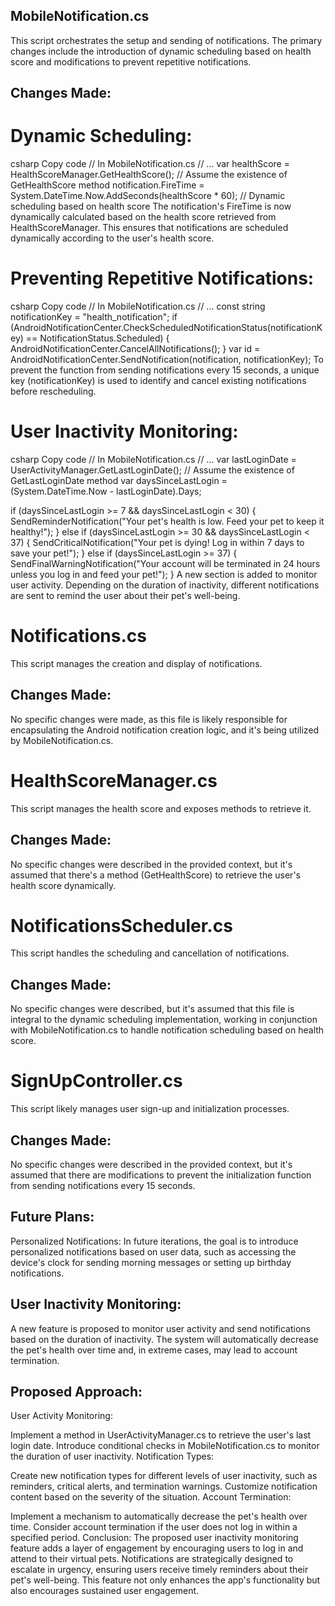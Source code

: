 ## MobileNotification.cs
This script orchestrates the setup and sending of notifications. The primary changes include the introduction of dynamic scheduling based on health score and modifications to prevent repetitive notifications.

## Changes Made:
# Dynamic Scheduling:

csharp
Copy code
// In MobileNotification.cs
// ...
var healthScore = HealthScoreManager.GetHealthScore(); // Assume the existence of GetHealthScore method
notification.FireTime = System.DateTime.Now.AddSeconds(healthScore * 60); // Dynamic scheduling based on health score
The notification's FireTime is now dynamically calculated based on the health score retrieved from HealthScoreManager. This ensures that notifications are scheduled dynamically according to the user's health score.

# Preventing Repetitive Notifications:

csharp
Copy code
// In MobileNotification.cs
// ...
const string notificationKey = "health_notification";
if (AndroidNotificationCenter.CheckScheduledNotificationStatus(notificationKey) == NotificationStatus.Scheduled)
{
    AndroidNotificationCenter.CancelAllNotifications();
}
var id = AndroidNotificationCenter.SendNotification(notification, notificationKey);
To prevent the function from sending notifications every 15 seconds, a unique key (notificationKey) is used to identify and cancel existing notifications before rescheduling.

# User Inactivity Monitoring:

csharp
Copy code
// In MobileNotification.cs
// ...
var lastLoginDate = UserActivityManager.GetLastLoginDate(); // Assume the existence of GetLastLoginDate method
var daysSinceLastLogin = (System.DateTime.Now - lastLoginDate).Days;

if (daysSinceLastLogin >= 7 && daysSinceLastLogin < 30)
{
    SendReminderNotification("Your pet's health is low. Feed your pet to keep it healthy!");
}
else if (daysSinceLastLogin >= 30 && daysSinceLastLogin < 37)
{
    SendCriticalNotification("Your pet is dying! Log in within 7 days to save your pet!");
}
else if (daysSinceLastLogin >= 37)
{
    SendFinalWarningNotification("Your account will be terminated in 24 hours unless you log in and feed your pet!");
}
A new section is added to monitor user activity. Depending on the duration of inactivity, different notifications are sent to remind the user about their pet's well-being.

# Notifications.cs
This script manages the creation and display of notifications.

## Changes Made:
No specific changes were made, as this file is likely responsible for encapsulating the Android notification creation logic, and it's being utilized by MobileNotification.cs.

# HealthScoreManager.cs
This script manages the health score and exposes methods to retrieve it.

## Changes Made:
No specific changes were described in the provided context, but it's assumed that there's a method (GetHealthScore) to retrieve the user's health score dynamically.

# NotificationsScheduler.cs
This script handles the scheduling and cancellation of notifications.

## Changes Made:
No specific changes were described, but it's assumed that this file is integral to the dynamic scheduling implementation, working in conjunction with MobileNotification.cs to handle notification scheduling based on health score.

# SignUpController.cs
This script likely manages user sign-up and initialization processes.

## Changes Made:
No specific changes were described in the provided context, but it's assumed that there are modifications to prevent the initialization function from sending notifications every 15 seconds.

## Future Plans:
Personalized Notifications:
In future iterations, the goal is to introduce personalized notifications based on user data, such as accessing the device's clock for sending morning messages or setting up birthday notifications.

## User Inactivity Monitoring:
A new feature is proposed to monitor user activity and send notifications based on the duration of inactivity. The system will automatically decrease the pet's health over time and, in extreme cases, may lead to account termination.

## Proposed Approach:
User Activity Monitoring:

Implement a method in UserActivityManager.cs to retrieve the user's last login date.
Introduce conditional checks in MobileNotification.cs to monitor the duration of user inactivity.
Notification Types:

Create new notification types for different levels of user inactivity, such as reminders, critical alerts, and termination warnings.
Customize notification content based on the severity of the situation.
Account Termination:

Implement a mechanism to automatically decrease the pet's health over time.
Consider account termination if the user does not log in within a specified period.
Conclusion:
The proposed user inactivity monitoring feature adds a layer of engagement by encouraging users to log in and attend to their virtual pets. Notifications are strategically designed to escalate in urgency, ensuring users receive timely reminders about their pet's well-being. This feature not only enhances the app's functionality but also encourages sustained user engagement.
